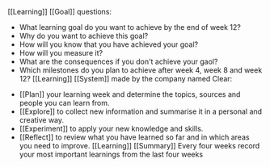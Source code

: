 [[Learning]] [[Goal]] questions:
- What learning goal do you want to achieve by the end of week 12?
- Why do you want to achieve this goal?
- How will you know that you have achieved your goal?
- How will you measure it?
- What are the consequences if you don't achieve your gaol?
- Which milestones do you plan to achieve after week 4, week 8 and week 12?
[[Learning]] [[System]] made by the company named Clear:
* [[Plan]] your learning week and determine the topics, sources and people you can learn from.
* [[Explore]] to collect new information and summarise it in a personal and creative way.
* [[Experiment]] to apply your new knowledge and skills.
* [[Reflect]] to review what you have learned so far and in which areas you need to improve.
[[Learning]] [[Summary]]
Every four weeks record your most important  learnings from the last four weeks